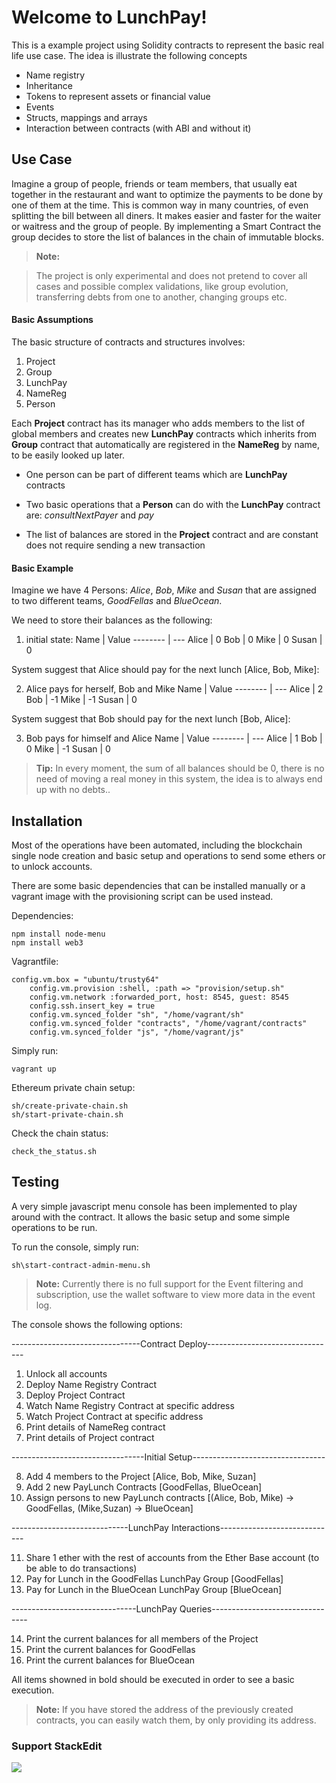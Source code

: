 Welcome to LunchPay!
===================


This is a example project using Solidity contracts to represent the basic real life use case. The idea is illustrate the following concepts

 - Name registry
 - Inheritance
 - Tokens to represent assets or financial value
 - Events
 - Structs, mappings and arrays
 - Interaction between contracts (with ABI and without it)

Use Case
-------------

 Imagine a group of people, friends or team members, that usually eat together in the restaurant and want to optimize the payments to be done by one of them at the time. This is common way in many countries, of even splitting the bill between all diners. It makes easier and faster for the waiter or waitress and the group of people. By implementing a Smart Contract the group decides to store the list of balances in the chain of immutable blocks.

> **Note:**

> The project is only experimental and does not pretend to cover all cases and possible complex validations, like group evolution, transferring debts from one to another, changing groups etc.

#### <i class="icon-file"></i> Basic Assumptions

The basic structure of contracts and structures involves:

 1. Project
 2. Group
 3. LunchPay
 4. NameReg
 5. Person

Each **Project** contract has its manager who adds members to the list of global members and creates new **LunchPay** contracts which inherits from **Group** contract that automatically are registered in the **NameReg** by name, to be easily looked up later.

- One person can be part of different teams which are **LunchPay** contracts

- Two basic operations that a **Person** can do with the **LunchPay** contract are: *consultNextPayer* and *pay*

- The list of balances are stored in the **Project** contract and are constant does not require sending a new transaction


#### <i class="icon-folder-open"></i> Basic Example

Imagine we have 4 Persons: *Alice*, *Bob*, *Mike* and *Susan* that are assigned to two different teams, *GoodFellas* and *BlueOcean*.

We need to store their balances as the following:

1) initial state:
Name     | Value
-------- | ---
Alice	 | 0
Bob      | 0
Mike     | 0
Susan    | 0

System suggest that Alice should pay for the next lunch [Alice, Bob, Mike]:

2) Alice pays for herself, Bob and Mike
Name     | Value
-------- | ---
Alice	 | 2
Bob      | -1
Mike     | -1
Susan    | 0

System suggest that Bob should pay for the next lunch [Bob, Alice]:

3) Bob pays for himself and Alice
Name     | Value
-------- | ---
Alice	 | 1
Bob      | 0
Mike     | -1
Susan    | 0

> **Tip:** In every moment, the sum of all balances should be 0, there is no need of moving a real money in this system, the idea is to always end up with no debts..

Installation
-------------------

Most of the operations have been automated, including the blockchain single node creation and basic setup and operations to send some ethers or to unlock accounts.

There are some basic dependencies that can be installed manually or a vagrant image with the provisioning script can be used instead.

Dependencies:
```
npm install node-menu
npm install web3
```

Vagrantfile:
```
config.vm.box = "ubuntu/trusty64"
    config.vm.provision :shell, :path => "provision/setup.sh"
    config.vm.network :forwarded_port, host: 8545, guest: 8545
    config.ssh.insert_key = true
    config.vm.synced_folder "sh", "/home/vagrant/sh"
    config.vm.synced_folder "contracts", "/home/vagrant/contracts"
    config.vm.synced_folder "js", "/home/vagrant/js"
```


Simply run:
```
vagrant up
```

Ethereum private chain setup:

```
sh/create-private-chain.sh
sh/start-private-chain.sh
```

Check the chain status:
```
check_the_status.sh
```

Testing
-------------------
A very simple javascript menu console has been implemented to play around with the contract. It allows the basic setup and some simple operations to be run.

To run the console, simply run:
```
sh\start-contract-admin-menu.sh
```
> **Note:** Currently there is no full support for the Event filtering and subscription, use the wallet software to view more data in the event log.

The console shows the following options:

--------------------------------Contract Deploy--------------------------------

1. Unlock all accounts
2. Deploy Name Registry Contract
3. Deploy Project Contract
4. Watch Name Registry Contract at specific address
5. Watch Project Contract at specific address
6. Print details of NameReg contract
7. Print details of Project contract

---------------------------------Initial Setup---------------------------------

8. Add 4 members to the Project [Alice, Bob, Mike, Suzan]
9. Add 2 new PayLunch Contracts [GoodFellas, BlueOcean]
10. Assign persons to new PayLunch contracts    [(Alice, Bob, Mike) -> GoodFellas, (Mike,Suzan) -> BlueOcean]

-----------------------------LunchPay Interactions-----------------------------

11. Share 1 ether with the rest of accounts from the Ether Base account (to be able to do transactions)
12. Pay for Lunch in the GoodFellas LunchPay Group [GoodFellas]
13. Pay for Lunch in the BlueOcean LunchPay Group [BlueOcean]

-------------------------------LunchPay Queries--------------------------------

14. Print the current balances for all members of the Project
15. Print the current balances for GoodFellas
16. Print the current balances for BlueOcean

All items showned in bold should be executed in order to see a basic execution.

> **Note:** If you have stored the address of the previously created contracts, you can easily watch them, by only providing its address.

### Support StackEdit

[![](https://cdn.monetizejs.com/resources/button-32.png)](https://monetizejs.com/authorize?client_id=ESTHdCYOi18iLhhO&summary=true)

  [^stackedit]: [StackEdit](https://stackedit.io/) is a full-featured, open-source Markdown editor based on PageDown, the Markdown library used by Stack Overflow and the other Stack Exchange sites.
